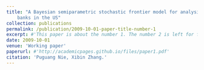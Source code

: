 ```yaml
---
title: "A Bayesian semiparametric stochastic frontier model for analysing cost efficiency of commercial  
    banks in the US"
collection: publications
permalink: /publication/2009-10-01-paper-title-number-1
excerpt: #'This paper is about the number 1. The number 2 is left for future work.'
date: 2009-10-01
venue: 'Working paper'
paperurl: #'http://academicpages.github.io/files/paper1.pdf'
citation: 'Puguang Nie, Xibin Zhang.'
---
```


